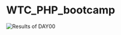 # WTC_PHP_bootcamp

![Results of DAY00](https://github.com/musambaloyi/WTC_PHP_bootcamp/blob/master/Day00/results.png)
